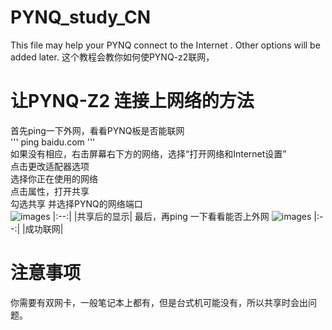 # PYNQ_study_CN
This file may help your PYNQ connect to the Internet . Other options will be added later.
这个教程会教你如何使PYNQ-z2联网，
# 让PYNQ-Z2 连接上网络的方法  
首先ping一下外网，看看PYNQ板是否能联网  
'''
ping baidu.com
'''  
如果没有相应，右击屏幕右下方的网络，选择“打开网络和Internet设置”  
点击更改适配器选项  
选择你正在使用的网络  
点击属性，打开共享  
勾选共享 并选择PYNQ的网络端口  
![images]()
|:--:| 
|共享后的显示|
最后，再ping 一下看看能否上外网 
![images]()
|:--:| 
|成功联网|

# 注意事项
你需要有双网卡，一般笔记本上都有，但是台式机可能没有，所以共享时会出问题。
